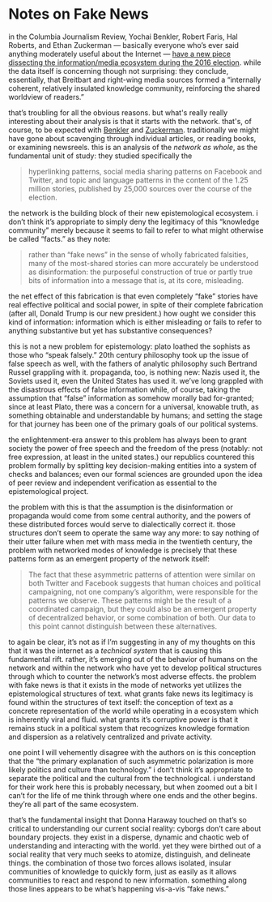 # Notes on Fake News

in the Columbia Journalism Review, Yochai Benkler, Robert Faris, Hal Roberts, and Ethan Zuckerman — basically everyone who’s ever said anything moderately useful about the Internet — [have a new piece dissecting the information/media ecosystem during the 2016 election][1]. while the data itself is concerning though not surprising: they conclude, essentially, that Breitbart and right-wing media sources formed a “internally coherent, relatively insulated knowledge community, reinforcing the shared worldview of readers.” 

that’s troubling for all the obvious reasons. but what's really really interesting about their analysis is that it starts with the network. that's, of course, to be expected with [Benkler][2] and [Zuckerman][3]. traditionally we might have gone about scavenging through individual articles, or reading books, or examining newsreels. this is an analysis of the _network as whole_, as the fundamental unit of study: they studied specifically the 

> hyperlinking patterns, social media sharing patterns on Facebook and Twitter, and topic and language patterns in the content of the 1.25 million stories, published by 25,000 sources over the course of the election.

the network is the building block of their new epistemological ecosystem. i don’t think it’s appropriate to simply deny the legitimacy of this “knowledge community” merely because it seems to fail to refer to what might otherwise be called “facts.” as they note: 

> rather than “fake news” in the sense of wholly fabricated falsities, many of the most-shared stories can more accurately be understood as disinformation: the purposeful construction of true or partly true bits of information into a message that is, at its core, misleading. 

the net effect of this fabrication is that even completely “fake” stories have real effective political and social power, in spite of their complete fabrication (after all, Donald Trump is our new president.) how ought we consider this kind of information: information which is either misleading or fails to refer to anything substantive but yet has substantive consequences? 

this is not a new problem for epistemology: plato loathed the sophists as those who “speak falsely.” 20th century philosophy took up the issue of false speech as well, with the fathers of analytic philosophy such Bertrand Russel grappling with it. propaganda, too, is nothing new: Nazis used it, the Soviets used it, even the United States has used it. we’ve long grappled with the disastrous effects of false information while, of course, taking the assumption that “false” information as somehow morally bad for-granted; since at least Plato, there was a concern for a universal, knowable truth, as something obtainable and understandable by humans; and setting the stage for that journey has been one of the primary goals of our political systems.

the enlightenment-era answer to this problem has always been to grant society the power of free speech and the freedom of the press (notably: not free expression, at least in the united states.) our republics countered this problem formally by splitting key decision-making entities into a system of checks and balances; even our formal sciences are grounded upon the idea of peer review and independent verification as essential to the epistemological project. 

the problem with this is that the assumption is the disinformation or propaganda would come from some central authority, and the powers of these distributed forces would serve to dialectically correct it. those structures don’t seem to operate the same way any more: to say nothing of their utter failure when met with mass media in the twentieth century, the problem with networked modes of knowledge is precisely that these patterns form as an emergent property of the network itself:

> The fact that these asymmetric patterns of attention were similar on both Twitter and Facebook suggests that human choices and political campaigning, not one company’s algorithm, were responsible for the patterns we observe. These patterns might be the result of a coordinated campaign, but they could also be an emergent property of decentralized behavior, or some combination of both. Our data to this point cannot distinguish between these alternatives.

to again be clear, it’s not as if I’m suggesting in any of my thoughts on this that it was the internet as a _technical system_ that is causing this fundamental rift. rather, it’s emerging out of the behavior of humans on the network and within the network who have yet to develop political structures through which to counter the network’s most adverse effects. the problem with fake news is that it exists in the mode of networks yet utilizes the epistemological structures of text. what grants fake news its legitimacy is found within the structures of text itself: the conception of text as a concrete representation of the world while operating in a ecosystem which is inherently viral and fluid. what grants it’s corruptive power is that it remains stuck in a political system that recognizes knowledge formation and dispersion as a relatively centralized and private activity. 

one point I will vehemently disagree with the authors on is this conception that the “the primary explanation of such asymmetric polarization is more likely politics and culture than technology.” i don’t think it’s appropriate to separate the political and the cultural from the technological. i understand for their work here this is probably necessary, but when zoomed out a bit I can’t for the life of me think through where one ends and the other begins. they’re all part of the same ecosystem. 

that’s the fundamental insight that Donna Haraway touched on that’s so critical to understanding our current social reality: cyborgs don’t care about boundary projects. they exist in a disperse, dynamic and chaotic web of understanding and interacting with the world. yet they were birthed out of a social reality that very much seeks to atomize, distinguish, and delineate things. the combination of those two forces allows isolated, insular communities of knowledge to quickly form, just as easily as it allows communities to react and respond to new information. something along those lines appears to be what’s happening vis-a-vis “fake news.”

[1]:	http://www.cjr.org/analysis/breitbart-media-trump-harvard-study.php
[2]:	http://www.benkler.org/Benkler_Wealth_Of_Networks.pdf
[3]:	https://en.wikipedia.org/wiki/Rewire:_Digital_Cosmopolitans_in_the_Age_of_Connection
